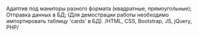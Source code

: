 Адаптив под маниторы разного формата (квадратные, прямоугольные);
Отправка данных в БД;
(Для демострации работы необходимо импортировать таблицу 'cards' в БД).
/HTML, CSS, Bootstrap, JS, jQuery, PHP/
